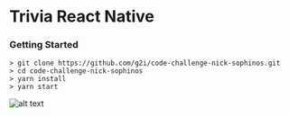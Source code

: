 # Trivia React Native

### Getting Started

```
> git clone https://github.com/g2i/code-challenge-nick-sophinos.git
> cd code-challenge-nick-sophinos
> yarn install
> yarn start
```

![alt text](http://g.recordit.co/dqLWQUjKHu.gif "Application in action")
